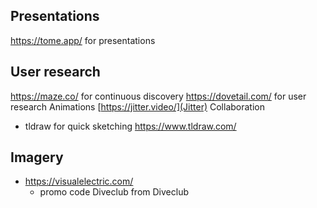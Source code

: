 ## Presentations
https://tome.app/ for presentations
## User research
https://maze.co/ for continuous discovery
https://dovetail.com/ for user research
Animations
[https://jitter.video/](Jitter)
Collaboration
- tldraw for quick sketching https://www.tldraw.com/
## Imagery
- https://visualelectric.com/
	- promo code Diveclub from Diveclub